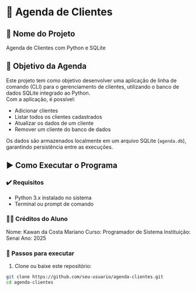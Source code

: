 # 📒 Agenda de Clientes

## 📌 Nome do Projeto  
Agenda de Clientes com Python e SQLite

## 🎯 Objetivo da Agenda  
Este projeto tem como objetivo desenvolver uma aplicação de linha de comando (CLI) para o gerenciamento de clientes, utilizando o banco de dados SQLite integrado ao Python.  
Com a aplicação, é possível:

- Adicionar clientes
- Listar todos os clientes cadastrados
- Atualizar os dados de um cliente
- Remover um cliente do banco de dados

Os dados são armazenados localmente em um arquivo SQLite (`agenda.db`), garantindo persistência entre as execuções.

## ▶️ Como Executar o Programa

### ✔️ Requisitos
- Python 3.x instalado no sistema
- Terminal ou prompt de comando

### 👨‍🎓 Créditos do Aluno
Nome: Kawan da Costa Mariano
Curso: Programador de Sistema
Instituição: Senai
Ano: 2025



### 🚀 Passos para executar

1. Clone ou baixe este repositório:
```bash
git clone https://github.com/seu-usuario/agenda-clientes.git
cd agenda-clientes







